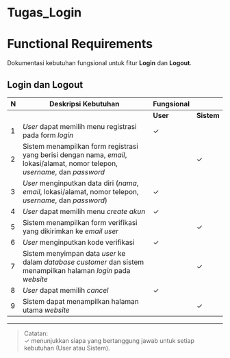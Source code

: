 # Tugas_Login

# Functional Requirements

Dokumentasi kebutuhan fungsional untuk fitur **Login** dan **Logout**.

## Login dan Logout

| N  | Deskripsi Kebutuhan                                                                                   | Fungsional |      |
|----|--------------------------------------------------------------------------------------------------------|------------|------|
|    |                                                                                                        | **User**   | **Sistem** |
| 1  | _User_ dapat memilih menu registrasi pada form _login_                                                  | ✓          |          |
| 2  | Sistem menampilkan form registrasi yang berisi dengan nama, _email_, lokasi/alamat, nomor telepon, _username_, dan _password_ |            | ✓        |
| 3  | _User_ menginputkan data diri (_nama_, _email_, lokasi/alamat, nomor telepon, _username_, dan _password_) | ✓          |          |
| 4  | _User_ dapat memilih menu _create akun_                                                                 | ✓          |          |
| 5  | Sistem menampilkan form verifikasi yang dikirimkan ke _email user_                                      |            | ✓        |
| 6  | _User_ menginputkan kode verifikasi                                                                    | ✓          |          |
| 7  | Sistem menyimpan data _user_ ke dalam _database customer_ dan sistem menampilkan halaman _login_ pada _website_ |            | ✓        |
| 8  | _User_ dapat memilih _cancel_                                                                           | ✓          |          |
| 9  | Sistem dapat menampilkan halaman utama _website_                                                       |            | ✓        |

---

> Catatan:  
> ✓ menunjukkan siapa yang bertanggung jawab untuk setiap kebutuhan (User atau Sistem).

